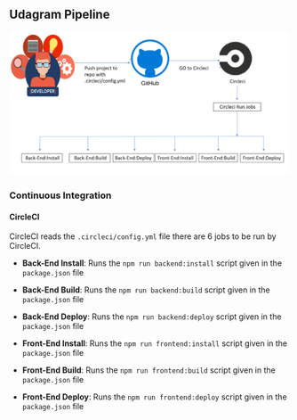 ## Udagram Pipeline

![Circleci](circleciImg.png)

### Continuous Integration
#### CircleCI
CircleCI reads the `.circleci/config.yml` file 
there are 6 jobs to be run by CircleCI.
- **Back-End Install**: Runs the `npm run backend:install` script given in the `package.json` file

- **Back-End Build**: Runs the `npm run backend:build` script given in the `package.json` file

- **Back-End Deploy**: Runs the `npm run backend:deploy` script given in the `package.json` file

- **Front-End Install**: Runs the `npm run frontend:install` script given in the `package.json` file

- **Front-End Build**: Runs the `npm run frontend:build` script given in the `package.json` file

- **Front-End Deploy**: Runs the `npm run frontend:deploy` script given in the `package.json` file
